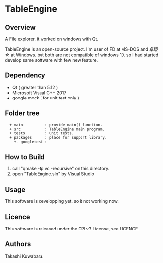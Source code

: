 # TableEngine

## Overview 

A File explorer. it worked on windows with Qt.

TableEngine is an open-source project. 
I'm user of FD at MS-DOS and 卓駆☆ at Windows. but both are not compatible of windows 10. so I had started develop same software with few new feature.

## Dependency

* Qt ( greater than 5.12 )
* Microsoft Visual C++ 2017
* google mock ( for unit test only )

## Folder tree

```
  + main          : provide main() function.
  + src           : TableEngine main program.
  + tests         : unit tests.
  + packages      : place for support library.
    +- googletest : 
```

## How to Build

1. call "qmake -tp vc -recursive" on this directory.
1. open "TableEngine.sln" by Visual Studio

## Usage

This software is developping yet. so it not working now.

## Licence

This software is released under the GPLv3 License, see LICENCE.

## Authors

Takashi Kuwabara.